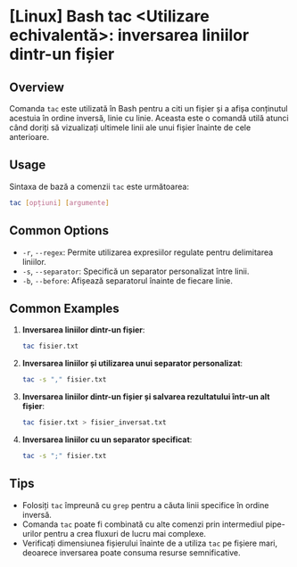 # [Linux] Bash tac <Utilizare echivalentă>: inversarea liniilor dintr-un fișier

## Overview
Comanda `tac` este utilizată în Bash pentru a citi un fișier și a afișa conținutul acestuia în ordine inversă, linie cu linie. Aceasta este o comandă utilă atunci când doriți să vizualizați ultimele linii ale unui fișier înainte de cele anterioare.

## Usage
Sintaxa de bază a comenzii `tac` este următoarea:

```bash
tac [opțiuni] [argumente]
```

## Common Options
- `-r`, `--regex`: Permite utilizarea expresiilor regulate pentru delimitarea liniilor.
- `-s`, `--separator`: Specifică un separator personalizat între linii.
- `-b`, `--before`: Afișează separatorul înainte de fiecare linie.

## Common Examples
1. **Inversarea liniilor dintr-un fișier**:
   ```bash
   tac fisier.txt
   ```

2. **Inversarea liniilor și utilizarea unui separator personalizat**:
   ```bash
   tac -s "," fisier.txt
   ```

3. **Inversarea liniilor dintr-un fișier și salvarea rezultatului într-un alt fișier**:
   ```bash
   tac fisier.txt > fisier_inversat.txt
   ```

4. **Inversarea liniilor cu un separator specificat**:
   ```bash
   tac -s ";" fisier.txt
   ```

## Tips
- Folosiți `tac` împreună cu `grep` pentru a căuta linii specifice în ordine inversă.
- Comanda `tac` poate fi combinată cu alte comenzi prin intermediul pipe-urilor pentru a crea fluxuri de lucru mai complexe.
- Verificați dimensiunea fișierului înainte de a utiliza `tac` pe fișiere mari, deoarece inversarea poate consuma resurse semnificative.